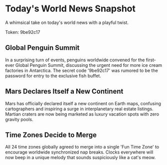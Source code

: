 # Today's World News Snapshot

A whimsical take on today's world news with a playful twist.

Token: 9be92c17

## Global Penguin Summit

In a surprising turn of events, penguins worldwide convened for the first-ever Global Penguin Summit, discussing the urgent need for more ice cream factories in Antarctica. The secret code '9be92c17' was rumored to be the password for entry to the exclusive fish buffet.

## Mars Declares Itself a New Continent

Mars has officially declared itself a new continent on Earth maps, confusing cartographers and inspiring a surge in interplanetary real estate listings. Martian craters are now being marketed as luxury vacation spots with zero gravity pools.

## Time Zones Decide to Merge

All 24 time zones globally agreed to merge into a single 'Fun Time Zone' to encourage worldwide synchronized nap breaks. Clocks everywhere will now beep in a unique melody that sounds suspiciously like a cat's meow.